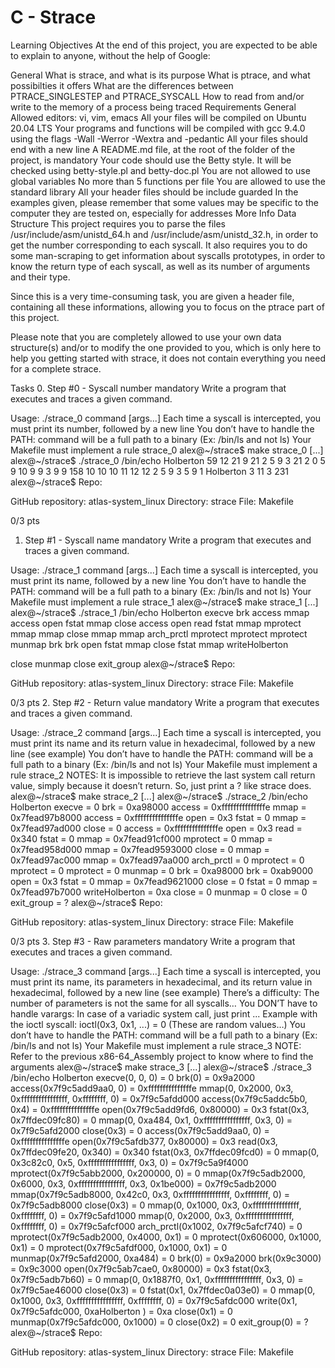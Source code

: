 # C - Strace

Learning Objectives
At the end of this project, you are expected to be able to explain to anyone, without the help of Google:

General
What is strace, and what is its purpose
What is ptrace, and what possibilties it offers
What are the differences between PTRACE_SINGLESTEP and PTRACE_SYSCALL
How to read from and/or write to the memory of a process being traced
Requirements
General
Allowed editors: vi, vim, emacs
All your files will be compiled on Ubuntu 20.04 LTS
Your programs and functions will be compiled with gcc 9.4.0 using the flags -Wall -Werror -Wextra and -pedantic
All your files should end with a new line
A README.md file, at the root of the folder of the project, is mandatory
Your code should use the Betty style. It will be checked using betty-style.pl and betty-doc.pl
You are not allowed to use global variables
No more than 5 functions per file
You are allowed to use the standard library
All your header files should be include guarded
In the examples given, please remember that some values may be specific to the computer they are tested on, especially for addresses
More Info
Data Structure
This project requires you to parse the files /usr/include/asm/unistd_64.h and /usr/include/asm/unistd_32.h, in order to get the number corresponding to each syscall. It also requires you to do some man-scraping to get information about syscalls prototypes, in order to know the return type of each syscall, as well as its number of arguments and their type.

Since this is a very time-consuming task, you are given a header file, containing all these informations, allowing you to focus on the ptrace part of this project.

Please note that you are completely allowed to use your own data structure(s) and/or to modify the one provided to you, which is only here to help you getting started with strace, it does not contain everything you need for a complete strace.

Tasks
0. Step #0 - Syscall number
mandatory
Write a program that executes and traces a given command.

Usage: ./strace_0 command [args...]
Each time a syscall is intercepted, you must print its number, followed by a new line
You don’t have to handle the PATH: command will be a full path to a binary (Ex: /bin/ls and not ls)
Your Makefile must implement a rule strace_0
alex@~/strace$ make strace_0
[...]
alex@~/strace$ ./strace_0 /bin/echo Holberton
59
12
21
9
21
2
5
9
3
21
2
0
5
9
10
9
9
3
9
9
158
10
10
10
11
12
12
2
5
9
3
5
9
1
Holberton
3
11
3
231
alex@~/strace$
Repo:

GitHub repository: atlas-system_linux
Directory: strace
File: Makefile
  
0/3 pts
1. Step #1 - Syscall name
mandatory
Write a program that executes and traces a given command.

Usage: ./strace_1 command [args...]
Each time a syscall is intercepted, you must print its name, followed by a new line
You don’t have to handle the PATH: command will be a full path to a binary (Ex: /bin/ls and not ls)
Your Makefile must implement a rule strace_1
alex@~/strace$ make strace_1
[...]
alex@~/strace$ ./strace_1 /bin/echo Holberton
execve
brk
access
mmap
access
open
fstat
mmap
close
access
open
read
fstat
mmap
mprotect
mmap
mmap
close
mmap
mmap
arch_prctl
mprotect
mprotect
mprotect
munmap
brk
brk
open
fstat
mmap
close
fstat
mmap
writeHolberton

close
munmap
close
exit_group
alex@~/strace$
Repo:

GitHub repository: atlas-system_linux
Directory: strace
File: Makefile
  
0/3 pts
2. Step #2 - Return value
mandatory
Write a program that executes and traces a given command.

Usage: ./strace_2 command [args...]
Each time a syscall is intercepted, you must print its name and its return value in hexadecimal, followed by a new line (see example)
You don’t have to handle the PATH: command will be a full path to a binary (Ex: /bin/ls and not ls)
Your Makefile must implement a rule strace_2
NOTES: It is impossible to retrieve the last system call return value, simply because it doesn’t return. So, just print a ? like strace does.
alex@~/strace$ make strace_2
[...]
alex@~/strace$ ./strace_2 /bin/echo Holberton
execve = 0
brk = 0xa98000
access = 0xfffffffffffffffe
mmap = 0x7fead97b8000
access = 0xfffffffffffffffe
open = 0x3
fstat = 0
mmap = 0x7fead97ad000
close = 0
access = 0xfffffffffffffffe
open = 0x3
read = 0x340
fstat = 0
mmap = 0x7fead91cf000
mprotect = 0
mmap = 0x7fead958d000
mmap = 0x7fead9593000
close = 0
mmap = 0x7fead97ac000
mmap = 0x7fead97aa000
arch_prctl = 0
mprotect = 0
mprotect = 0
mprotect = 0
munmap = 0
brk = 0xa98000
brk = 0xab9000
open = 0x3
fstat = 0
mmap = 0x7fead9621000
close = 0
fstat = 0
mmap = 0x7fead97b7000
writeHolberton
 = 0xa
close = 0
munmap = 0
close = 0
exit_group = ?
alex@~/strace$
Repo:

GitHub repository: atlas-system_linux
Directory: strace
File: Makefile
  
0/3 pts
3. Step #3 - Raw parameters
mandatory
Write a program that executes and traces a given command.

Usage: ./strace_3 command [args...]
Each time a syscall is intercepted, you must print its name, its parameters in hexadecimal, and its return value in hexadecimal, followed by a new line (see example)
There’s a difficulty: The number of parameters is not the same for all syscalls…
You DON’T have to handle varargs:
In case of a variadic system call, just print ...
Example with the ioctl syscall: ioctl(0x3, 0x1, ...) = 0 (These are random values…)
You don’t have to handle the PATH: command will be a full path to a binary (Ex: /bin/ls and not ls)
Your Makefile must implement a rule strace_3
NOTE: Refer to the previous x86-64_Assembly project to know where to find the arguments
alex@~/strace$ make strace_3
[...]
alex@~/strace$ ./strace_3 /bin/echo Holberton
execve(0, 0, 0) = 0
brk(0) = 0x9a2000
access(0x7f9c5add9aa0, 0) = 0xfffffffffffffffe
mmap(0, 0x2000, 0x3, 0xffffffffffffffff, 0xffffffff, 0) = 0x7f9c5afdd000
access(0x7f9c5addc5b0, 0x4) = 0xfffffffffffffffe
open(0x7f9c5add9fd6, 0x80000) = 0x3
fstat(0x3, 0x7ffdec09fc80) = 0
mmap(0, 0xa484, 0x1, 0xffffffffffffffff, 0x3, 0) = 0x7f9c5afd2000
close(0x3) = 0
access(0x7f9c5add9aa0, 0) = 0xfffffffffffffffe
open(0x7f9c5afdb377, 0x80000) = 0x3
read(0x3, 0x7ffdec09fe20, 0x340) = 0x340
fstat(0x3, 0x7ffdec09fcd0) = 0
mmap(0, 0x3c82c0, 0x5, 0xffffffffffffffff, 0x3, 0) = 0x7f9c5a9f4000
mprotect(0x7f9c5abb2000, 0x200000, 0) = 0
mmap(0x7f9c5adb2000, 0x6000, 0x3, 0xffffffffffffffff, 0x3, 0x1be000) = 0x7f9c5adb2000
mmap(0x7f9c5adb8000, 0x42c0, 0x3, 0xffffffffffffffff, 0xffffffff, 0) = 0x7f9c5adb8000
close(0x3) = 0
mmap(0, 0x1000, 0x3, 0xffffffffffffffff, 0xffffffff, 0) = 0x7f9c5afd1000
mmap(0, 0x2000, 0x3, 0xffffffffffffffff, 0xffffffff, 0) = 0x7f9c5afcf000
arch_prctl(0x1002, 0x7f9c5afcf740) = 0
mprotect(0x7f9c5adb2000, 0x4000, 0x1) = 0
mprotect(0x606000, 0x1000, 0x1) = 0
mprotect(0x7f9c5afdf000, 0x1000, 0x1) = 0
munmap(0x7f9c5afd2000, 0xa484) = 0
brk(0) = 0x9a2000
brk(0x9c3000) = 0x9c3000
open(0x7f9c5ab7cae0, 0x80000) = 0x3
fstat(0x3, 0x7f9c5adb7b60) = 0
mmap(0, 0x1887f0, 0x1, 0xffffffffffffffff, 0x3, 0) = 0x7f9c5ae46000
close(0x3) = 0
fstat(0x1, 0x7ffdec0a03e0) = 0
mmap(0, 0x1000, 0x3, 0xffffffffffffffff, 0xffffffff, 0) = 0x7f9c5afdc000
write(0x1, 0x7f9c5afdc000, 0xaHolberton
) = 0xa
close(0x1) = 0
munmap(0x7f9c5afdc000, 0x1000) = 0
close(0x2) = 0
exit_group(0) = ?
alex@~/strace$
Repo:

GitHub repository: atlas-system_linux
Directory: strace
File: Makefile